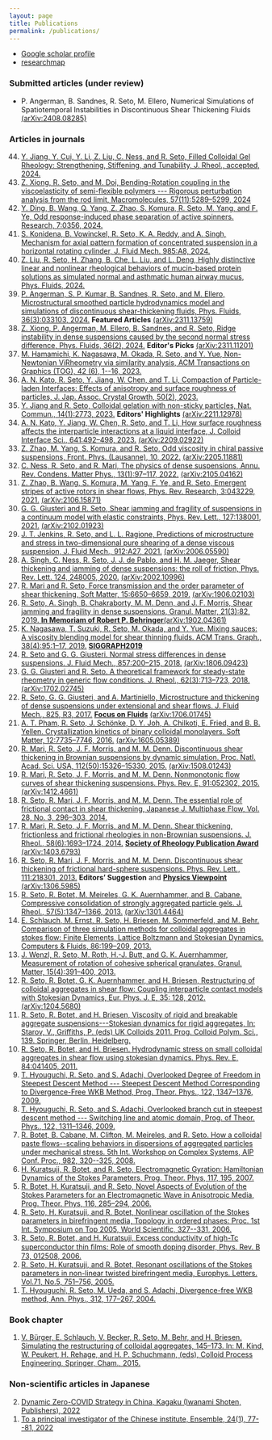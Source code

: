 ```yaml
---
layout: page
title: Publications
permalink: /publications/
---
```


- [Google scholar profile](https://scholar.google.co.jp/citations?hl=ja&user=0V-BankAAAAJ)
- [researchmap](https://researchmap.jp/ryseto)

### Submitted articles (under review)


- P. Angerman, B. Sandnes, R. Seto, M. Ellero,
Numerical Simulations of Spatiotemporal Instabilities in Discontinuous Shear Thickening Fluids [(arXiv:2408.08285)](https://arxiv.org/abs/2408.08285)



### Articles in journals

<ol reversed start="44">

<li><a href="https://arxiv.org/abs/2311.08751">
Y. Jiang, Y. Cui, Y. Li, Z. Liu, C. Ness, and R. Seto, Filled Colloidal Gel Rheology: Strengthening, Stiffening, and Tunability, J. Rheol., accepted, 2024.</a></li>

<li><a href="https://doi.org/10.1021/acs.macromol.4c00532">
Z. Xiong, R. Seto, and M. Doi, Bending-Rotation coupling in the viscoelasticity of semi-flexible polymers --- Rigorous perturbation analysis from the rod limit, Macromolecules, 57(11):5289–5299, 2024</a></li>

  <li><a href="https://doi.org/10.34133/research.0356">Y. Ding, B. Wang, Q. Yang, Z. Zhao, S. Komura, R. Seto, M. Yang, and F. Ye, Odd response-induced phase separation of active spinners. Research, 7:0356, 2024.</a></li>
  
  <li><a href="https://doi.org/10.1017/jfm.2024.286">S. Konidena, B. Vowinckel, R. Seto, K. A. Reddy, and A. Singh, Mechanism for axial pattern formation of concentrated suspension in a horizontal rotating cylinder, J. Fluid Mech. 985:A8, 2024.</a></li>
  
  <li><a href="https://doi.org/10.1063/5.0202508">Z. Liu, R. Seto, H. Zhang, B. Che, L. Liu, and L. Deng, Highly distinctive linear and nonlinear rheological behaviors of mucin-based protein solutions as simulated normal and asthmatic human airway mucus, Phys. Fluids, 2024.</a></li>
  
  <li><a href="https://doi.org/10.1063/5.0188444">P. Angerman, S. P. Kumar, B. Sandnes, R. Seto, and M. Ellero, Microstructural smoothed particle hydrodynamics model and simulations of discontinuous shear-thickening fluids, Phys. Fluids, 36(3):033103, 2024.</a> <strong>Featured Articles</strong> <a href="https://arxiv.org/abs/2311.13759">(arXiv:2311.13759)</a></li>
  
  <li><a href="https://pubs.aip.org/aip/pof/article/36/2/024111/3262480/Ridge-instability-in-dense-suspensions-caused-by?searchresult=1">Z. Xiong, P. Angerman, M. Ellero, B. Sandnes, and R. Seto, Ridge instability in dense suspensions caused by the second normal stress difference, Phys. Fluids, 36(2), 2024.</a> <strong>Editor's Picks</strong> <a href="https://arxiv.org/abs/2311.11201">(arXiv:2311.11201)</a></li>
  
  <li><a href="https://dl.acm.org/doi/abs/10.1145/3618310">M. Hamamichi, K. Nagasawa, M. Okada, R. Seto, and Y. Yue, Non-Newtonian ViRheometry via similarity analysis, ACM Transactions on Graphics (TOG), 42 (6), 1--16, 2023.</a></li>
  
  <li><a href="https://www.jacg.jp/jacg/journal/english/2023vol50no2.html">A. N. Kato, R. Seto, Y. Jiang, W. Chen, and T. Li, Compaction of Particle-laden Interfaces: Effects of anisotropy and surface roughness of particles, J. Jap. Assoc. Crystal Growth, 50(2), 2023.</a></li>
  
  <li><a href="https://doi.org/10.1038/s41467-023-38461-1">Y. Jiang and R. Seto, Colloidal gelation with non-sticky particles, Nat. Commun., 14(1):2773, 2023.</a> <strong>Editors' Highlights</strong> <a href="https://arxiv.org/abs/2211.12978">(arXiv:2211.12978)</a></li>
  
  <li><a href="https://doi.org/10.1016/j.jcis.2023.03.041">A. N. Kato, Y. Jiang, W. Chen, R. Seto, and T. Li, How surface roughness affects the interparticle interactions at a liquid interface, J. Colloid Interface Sci., 641:492–498, 2023.</a> <a href="https://arxiv.org/abs/2209.02922">(arXiv:2209.02922)</a></li>
  
  <li><a href="https://www.frontiersin.org/articles/10.3389/fphy.2022.951465/abstract">Z. Zhao, M. Yang, S. Komura, and R. Seto, Odd viscosity in chiral passive suspensions, Front. Phys. (Lausanne), 10, 2022.</a> <a href="https://arxiv.org/abs/2205.11881">(arXiv:2205.11881)</a></li>
  
  <li><a href="https://doi.org/10.1146/annurev-conmatphys-031620-105938">C. Ness, R. Seto, and R. Mari, The physics of dense suspensions, Annu. Rev. Condens. Matter Phys., 13(1):97–117, 2022.</a> <a href="https://arxiv.org/abs/2105.04162">(arXiv:2105.04162)</a></li>
  
  <li><a href="https://doi.org/10.1103/PhysRevResearch.3.043229">Z. Zhao, B. Wang, S. Komura, M. Yang, F. Ye, and R. Seto, Emergent stripes of active rotors in shear flows, Phys. Rev. Research, 3:043229, 2021.</a> <a href="https://arxiv.org/abs/2106.15871">(arXiv:2106.15871)</a></li>
  
  <li><a href="https://doi.org/10.1103/PhysRevLett.127.138001">G. G. Giusteri and R. Seto, Shear jamming and fragility of suspensions in a continuum model with elastic constraints, Phys. Rev. Lett., 127:138001, 2021.</a> <a href="https://arxiv.org/abs/2102.01923">(arXiv:2102.01923)</a></li>
  
  <li><a href="https://doi.org/10.1017/jfm.2020.1111">J. T. Jenkins, R. Seto, and L. L. Ragione, Predictions of microstructure and stress in two-dimensional pure shearing of a dense viscous suspension, J. Fluid Mech., 912:A27, 2021.</a> <a href="https://arxiv.org/abs/2006.05590">(arXiv:2006.05590)</a></li>
  
  <li><a href="https://journals.aps.org/prl/accepted/6a071YaaC7012d6786e11908e97c58d6265f0e9a3">A. Singh, C. Ness, R. Seto, J. J. de Pablo, and H. M. Jaeger, Shear thickening and jamming of dense suspensions: the roll of friction, Phys. Rev. Lett. 124, 248005, 2020.</a> <a href="https://arxiv.org/abs/2002.10996">(arXiv:2002.10996)</a></li>
  
  <li><a href="http://dx.doi.org/10.1039/C9SM01223K">R. Mari and R. Seto, Force transmission and the order parameter of shear thickening, Soft Matter, 15:6650–6659, 2019.</a> <a href="https://arxiv.org/abs/1906.02103">(arXiv:1906.02103)</a></li>
  
  <li><a href="https://doi.org/10.1007/s10035-019-0931-5">R. Seto, A. Singh, B. Chakraborty, M. M. Denn, and J. F. Morris, Shear jamming and fragility in dense suspensions, Granul. Matter, 21(3):82, 2019. </a><a href="https://link.springer.com/journal/10035/topicalCollection/AC_6133586b39982072ee4026a0cd55c0e6"><strong>In Memoriam of Robert P. Behringer</strong></a><a href="https://arxiv.org/abs/1902.04361">(arXiv:1902.04361)</a></li>
  
  <li><a href="http://doi.acm.org/10.1145/3306346.3322947">K. Nagasawa, T. Suzuki, R. Seto, M. Okada, and Y. Yue. Mixing sauces: A viscosity blending model for shear thinning fluids. ACM Trans. Graph., 38(4):95:1–17, 2019.</a> <a href="https://s2019.siggraph.org/presentation/?sess=sess228&id=papers_163#038;id=papers_163"><strong>SIGGRAPH2019</strong></a> </li>
  
  <li><a href="https://doi.org/10.1017/jfm.2018.743">R. Seto and G. G. Giusteri. Normal stress differences in dense suspensions. J. Fluid Mech., 857:200–215, 2018.</a>  <a href="https://arxiv.org/abs/1806.09423">(arXiv:1806.09423)</a></li>
  
  <li><a href="https://doi.org/10.1122/1.4986840">G. G. Giusteri and R. Seto. A theoretical framework for steady-state rheometry in generic flow conditions. J. Rheol., 62(3):713–723, 2018.</a> <a href="https://arxiv.org/abs/1702.02745">(arXiv:1702.02745)</a></li>
  
  <li><a href="https://doi.org/10.1017/jfm.2017.469">R. Seto, G. G. Giusteri, and A. Martiniello, Microstructure and thickening of dense suspensions under extensional and shear flows. J. Fluid Mech., 825, R3, 2017.</a> <a href="https://doi.org/10.1017/jfm.2017.744"><strong>Focus on Fluids</strong></a> <a href="https://arxiv.org/abs/1706.01745">(arXiv:1706.01745)</a></li>
  
  <li><a href="http://dx.doi.org/10.1039/C6SM01072E">A. T. Pham, R. Seto, J. Schönke, D. Y. Joh, A. Chilkoti, E. Fried, and B. B. Yellen. Crystallization kinetics of binary colloidal monolayers. Soft Matter, 12:7735–7746, 2016.</a> <a href="https://arxiv.org/abs/1605.05389">(arXiv:1605.05389)</a></li>
  
  <li><a href="http://www.pnas.org/content/112/50/15326.abstract">R. Mari, R. Seto, J. F. Morris, and M. M. Denn. Discontinuous shear thickening in Brownian suspensions by dynamic simulation. Proc. Natl. Acad. Sci. USA, 112(50):15326–15330, 2015.</a> <a href="https://arxiv.org/abs/1508.01243">(arXiv:1508.01243)</a></li>
  
  <li><a href="http://link.aps.org/doi/10.1103/PhysRevE.91.052302">R. Mari, R. Seto, J. F. Morris, and M. M. Denn. Nonmonotonic flow curves of shear thickening suspensions. Phys. Rev. E, 91:052302, 2015.</a> <a href="https://arxiv.org/abs/1412.4661">(arXiv:1412.4661)</a></li>
  
  <li><a href="http://dx.doi.org/10.3811/jjmf.28.296">R. Seto, R. Mari, J. F. Morris, and M. M. Denn. The essential role of frictional contact in shear thickening, Japanese J. Multiphase Flow, Vol. 28, No. 3, 296–303, 2014.</a></li>
  
  <li><a href="http://scitation.aip.org/content/sor/journal/jor2/58/6/10.1122/1.4890747">R. Mari, R. Seto, J. F. Morris, and M. M. Denn. Shear thickening, frictionless and frictional rheologies in non-Brownian suspensions. J. Rheol., 58(6):1693–1724, 2014.</a> <a href="http://www-levich.engr.ccny.cuny.edu/sor2015.htm"><strong>Society of Rheology Publication Award</strong></a> <a href="https://arxiv.org/abs/1403.6793">(arXiv:1403.6793)</a></li>
  
  <li><a href="http://doi.org/10.1103/PhysRevLett.111.218301">R. Seto, R. Mari, J. F. Morris, and M. M. Denn. Discontinuous shear thickening of frictional hard-sphere suspensions. Phys. Rev. Lett., 111:218301, 2013.</a> <strong>Editors’ Suggestion</strong> and <a href="https://physics.aps.org/articles/v6/125"><strong>Physics Viewpoint</strong></a> <a href="https://arxiv.org/abs/1306.5985">(arXiv:1306.5985)</a></li>
  
  <li><a href="http://doi.org/10.1122/1.4817436">R. Seto, R. Botet, M. Meireles, G. K. Auernhammer, and B. Cabane. Compressive consolidation of strongly aggregated particle gels. J. Rheol., 57(5):1347–1366, 2013.</a> <a href="https://arxiv.org/abs/1301.4464">(arXiv:1301.4464)</a></li>
  
  <li><a href="http://doi.org/10.1016/j.compfluid.2013.07.005">E. Schlauch, M. Ernst, R. Seto, H. Briesen, M. Sommerfeld, and M. Behr. Comparison of three simulation methods for colloidal aggregates in stokes flow: Finite Elements, Lattice Boltzmann and Stokesian Dynamics. Computers & Fluids, 86:199–209, 2013.</a></li>
  
  <li><a href="http://doi.org/10.1007/s10035-012-0383-7">J. Wenzl, R. Seto, M. Roth, H.-J. Butt, and G. K. Auernhammer, Measurement of rotation of cohesive spherical granulates, Granul. Matter, 15(4):391–400, 2013.</a></li>
  
  <li><a href="http://doi.org/10.1140/epje/i2012-12128-4">R. Seto, R. Botet, G. K. Auernhammer, and H. Briesen, Restructuring of colloidal aggregates in shear flow: Coupling interparticle contact models with Stokesian Dynamics, Eur. Phys. J. E, 35: 128, 2012.</a> <a href="https://arxiv.org/abs/1204.5680">(arXiv:1204.5680)</a></li>
  
  <li><a href="http://doi.org/10.1007/978-3-642-28974-3_15">R. Seto, R. Botet, and H. Briesen, Viscosity of rigid and breakable aggregate suspensions---Stokesian dynamics for rigid aggregates, In: Starov, V., Griffiths, P. (eds) UK Colloids 2011. Prog. Colloid Polym. Sci., 139. Springer, Berlin, Heidelberg.</a></li>
  
  <li><a href="https://doi.org/10.1103/PhysRevE.84.041405">R. Seto, R. Botet, and H. Briesen. Hydrodynamic stress on small colloidal aggregates in shear flow using stokesian dynamics. Phys. Rev. E, 84:041405, 2011.</a></li>
  
  <li><a href="https://doi.org/10.1143/PTP.122.1347">T. Hyouguchi, R. Seto, and S. Adachi, Overlooked Degree of Freedom in Steepest Descent Method --- Steepest Descent Method Corresponding to Divergence-Free WKB Method, Prog. Theor. Phys., 122, 1347–1376, 2009.</a></li>

  <li><a href="https://doi.org/10.1143/PTP.122.1311">T. Hyouguchi, R. Seto, and S. Adachi, Overlooked branch cut in steepest descent method --- Switching line and atomic domain, Prog. of Theor. Phys., 122, 1311–1346, 2009.</a></li>
  
  <li><a href="http://doi.org/10.1063/1.2897806">R. Botet, B. Cabane, M. Clifton, M. Meireles, and R. Seto. How a colloidal paste flows--scaling behaviors in dispersions of aggregated particles under mechanical stress. 5th Int. Workshop on Complex Systems, AIP Conf. Proc., 982, 320--325, 2008.</a></li>
  
  <li><a href="https://doi.org/10.1143/PTP.117.195">H. Kuratsuji, R. Botet, and R. Seto, Electromagnetic Gyration: Hamiltonian Dynamics of the Stokes Parameters, Prog. Theor. Phys, 117, 195, 2007.</a></li>
  
  <li><a href="https://doi.org/10.1143/PTP.116.285">R. Botet, H. Kuratsuji, and R. Seto, Novel Aspects of Evolution of the Stokes Parameters for an Electromagnetic Wave in Anisotropic Media, Prog. Theor. Phys, 116, 285–294, 2006.</a></li>
  
  <li><a href="http://doi.org/10.1142/9789812772879_0053">R. Seto, H. Kuratsuji, and R. Botet, Nonlinear oscillation of the Stokes parameters in birefringent media, Topology in ordered phases: Proc. 1st Int. Symposium on Top 2005, World Scientific, 327--331, 2006.</a></li>
  
  <li><a href="http://doi.org/10.1103/PhysRevB.73.012508">R. Seto, R. Botet, and H. Kuratsuji, Excess conductivity of high-Tc superconductor thin ﬁlms: Role of smooth doping disorder, Phys. Rev. B 73, 012508, 2006.</a></li>
  
  <li><a href="http://doi.org/10.1209/epl/i2005-10146-7">R. Seto, H. Kuratsuji, and R. Botet, Resonant oscillations of the Stokes parameters in non-linear twisted birefringent media, Europhys. Letters. Vol.71, No.5, 751–756, 2005.</a></li>
  
  <li><a href="http://doi.org/10.1016/j.aop.2004.01.005">T. Hyouguchi, R. Seto, M. Ueda, and S. Adachi, Divergence-free WKB method, Ann. Phys., 312, 177–267, 2004.</a></li>
  
</ol>


### Book chapter

1. [V. Bürger, E. Schlauch, V. Becker, R. Seto, M. Behr, and H. Briesen. Simulating the restructuring of colloidal aggregates, 145–173. In: M. Kind, W. Peukert, H. Rehage, and H. P. Schuchmann, (eds), Colloid Process Engineering, Springer, Cham., 2015.](https://doi.org/10.1007/978-3-319-15129-8_7)


### Non-scientific articles in Japanese

<ol reversed start="2">
  <li><a href="/assets/pdf/Kagaku_202201_Seto_etal.pdf">
    Dynamic Zero-COVID Strategy in China, Kagaku (Iwanami Shoten, Publishers), 2022</a>
  </li>
  <li><a href="https://www.jstage.jst.go.jp/article/mssj/24/1/24_77/_article/-char/ja/">
    To a principal investigator of the Chinese institute, Ensemble, 24(1), 77--81, 2022</a>
  </li>
</ol>
